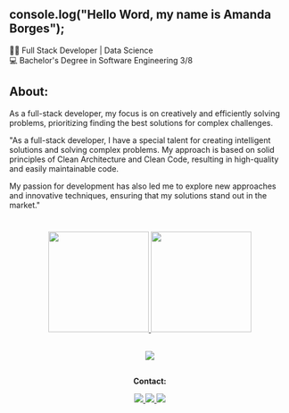 ## console.log("Hello Word, my name is Amanda Borges");

👩‍💻 Full Stack Developer | Data Science
<br>
💻 Bachelor's Degree in Software Engineering 3/8

<h2>About: </h2>
As a full-stack developer, my focus is on creatively and efficiently solving problems, prioritizing finding the best solutions for complex challenges.
  
  <p> "As a full-stack developer, I have a special talent for creating intelligent solutions and solving complex problems. My approach is based on solid principles of Clean Architecture and Clean Code, resulting in high-quality and easily maintainable code. </p>
  <p> My passion for development has also led me to explore new approaches and innovative techniques, ensuring that my solutions stand out in the market." </p>
  
  #

<span align="center">
  
<div align="center">
  <a href="https://github.com/amandadecassiaborges">
  <img height="180em" src="https://github-readme-stats.vercel.app/api?username=amandadecassiaborges&show_icons=true&theme=codeSTACKr&include_all_commits=true&count_private=true"/>
  <img height="180em" src="https://github-readme-stats.vercel.app/api/top-langs/?username=amandadecassiaborges&layout=compact&langs_count=7&theme=codeSTACKr"/>
</div>
<div style="display: inline_block"><br>
<p align="center">
  <a href="https://skillicons.dev">
    <img src="https://skillicons.dev/icons?i=arduino,aws,azure,c,cs,cpp,css,discord,django,dotnet,dynamodb,eclipse,figma,git,github,gitlab,gherkin,gtk,haxe,html,java,js,jenkins,jest,jquery,latex,kubernetes,matlab,maven,mysql,nodejs,postgres,powershell,postgres,py,pytorch,r,react,redux,sass,spring,selenium,tensorflow,ts,unity,v,visualstudio,vscode" />
  </a>
</p>          
</div>
  
   ##
  <p align="center"><strong> Contact: </strong></p>
    
  <div align="center" > 
  <a href="https://www.instagram.com/amandadecassiaborges/" alt="INSTAGRAM">
  <img src="https://img.shields.io/badge/-Instagram-%23E4405F?style=for-the-badge&logo=Instagram&logoColor=ffffff&link=https://www.instagram.com/amandadecassiaborges"/>
  </a>
  
  
  <a href="mailto:amandaborgeses@gmail.com" alt="EMAIL"> 
  <img src="https://img.shields.io/badge/-Gmail-%23333?style=for-the-badge&logo=gmail&logoColor=white"/>
  </a>
    
  <a href="https://www.linkedin.com/in/amandadecassiaborges" alt="LINKEDIN">
  <img src="https://img.shields.io/badge/-Linkedin-%230077B5?style=for-the-badge&logo=Linkedin&logoColor=ffffff&link=https://www.linkedin.com/in/amandadecassiaborges"/>
  </a>
 
  </div>

